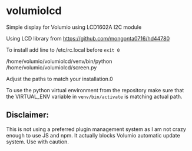 # volumiolcd
Simple display for Volumio using LCD1602A I2C module

Using LCD library from https://github.com/mongonta0716/hd44780

To install add line to /etc/rc.local before `exit 0`

/home/volumio/volumiolcd/venv/bin/python /home/volumio/volumiolcd/screen.py

Adjust the paths to match your installation.0

To use the python virtual environment from the repository make sure that the VIRTUAL_ENV variable in `venv/bin/activate` is matching actual path.

## Disclaimer:

This is not using a preferred plugin management system as I am not crazy enough to use JS and npm. It actually blocks Volumio automatic update system. Use with caution.